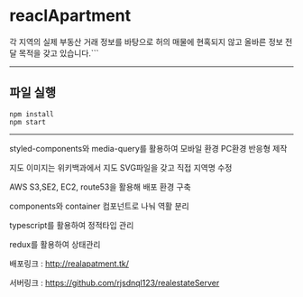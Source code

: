 # reaclApartment 

각 지역의 실제 부동산 거래 정보를 바탕으로 허의 매물에 현혹되지 않고 올바른 정보 전달 목적을 갖고 있습니다.```

---

## 파일 실행

```
npm install
npm start
```
---

styled-components와 media-query를 활용하여 모바일 환경 PC환경 반응형 제작

지도 이미지는 위키백과에서 지도 SVG파일을 갖고 직접 지역명 수정

AWS S3,SE2, EC2, route53을 활용해 배포 환경 구축

components와 container 컴포넌트로 나눠 역활 분리

typescript를 활용하여 정적타입 관리

redux를 활용하여 상태관리

배포링크 : http://realapatment.tk/

서버링크 : https://github.com/rjsdnql123/realestateServer
